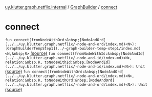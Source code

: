 [uy.klutter.graph.netflix.internal](../index.md) / [GraphBuilder](index.md) / [connect](.)


# connect
`fun connect(fromNodeWithOrd:&nbsp;[NodeAndOrd](../../uy.klutter.graph.netflix/-node-and-ord/index.md)<N>): [GraphBuilderTempStep1](../-graph-builder-temp-step1/index.md)<N,&nbsp;R>` [(source)](https://github.com/kohesive/klutter/blob/master/netflix-graph-jdk6/src/main/kotlin/uy/klutter/graph/netflix/internal/Building.kt#L103)
`fun connect(fromNodeWithId:&nbsp;[NodeAndId](../../uy.klutter.graph.netflix/-node-and-id/index.md)<N>, relation:&nbsp;R, toNodeWithId:&nbsp;[NodeAndId](../../uy.klutter.graph.netflix/-node-and-id/index.md)<N>): Unit` [(source)](https://github.com/kohesive/klutter/blob/master/netflix-graph-jdk6/src/main/kotlin/uy/klutter/graph/netflix/internal/Building.kt#L107)
`fun connect(fromNodeWithOrd:&nbsp;[NodeAndOrd](../../uy.klutter.graph.netflix/-node-and-ord/index.md)<N>, relation:&nbsp;R, toNodeWithOrd:&nbsp;[NodeAndOrd](../../uy.klutter.graph.netflix/-node-and-ord/index.md)<N>): Unit` [(source)](https://github.com/kohesive/klutter/blob/master/netflix-graph-jdk6/src/main/kotlin/uy/klutter/graph/netflix/internal/Building.kt#L111)


